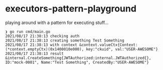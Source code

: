 # executors-pattern-playground
playing around with a pattern for executing stuff...

```
❯ go run cmd/main.go
2021/08/17 21:38:13 checking auth
2021/08/17 21:38:13 creating something Test Something
2021/08/17 21:38:13 with context &context.valueCtx{Context:(*context.emptyCtx)(0x1400010e000), key:"ckuid", val:"USER-AWESOME"}
2021/08/17 21:38:13 result &internal.CreateSomething{JWTAuthorized:internal.JWTAuthorized{}, ID:"mock-0001", Name:"Test Something", CreatedBy:"USER-AWESOME"}
```
